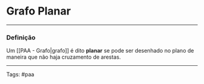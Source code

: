 
# Grafo Planar

---

### Definição

Um [[PAA - Grafo|grafo]] é dito **planar** se pode ser desenhado no plano de maneira que não haja cruzamento de arestas.

---

Tags: #paa

